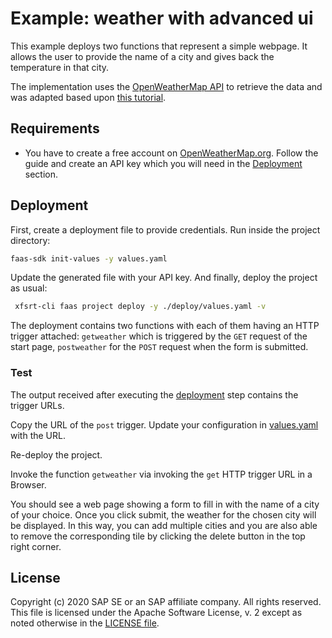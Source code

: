 # Example: weather with advanced ui

This example deploys two functions that represent a simple webpage. It allows the user to provide the name of a city and gives back the temperature in that city. 

The implementation uses the [OpenWeatherMap API](https://openweathermap.org/api) to retrieve the data and was adapted based upon [this tutorial](https://webdesign.tutsplus.com/tutorials/build-a-simple-weather-app-with-vanilla-javascript--cms-33893).


## Requirements

* You have to create a free account on [OpenWeatherMap.org](openweathermap.org/guide). Follow the guide and create an API key which you will need in the [Deployment](#Deployment) section.


## Deployment
First, create a deployment file to provide credentials.
Run inside the project directory:
```bash
faas-sdk init-values -y values.yaml
```
Update the generated file with your API key. And finally, deploy the project as usual:
```bash
 xfsrt-cli faas project deploy -y ./deploy/values.yaml -v
```
The deployment contains two functions with each of them having an HTTP trigger attached: `getweather` which is triggered by the `GET` request of the start page, `postweather` for the `POST` request when the form is submitted.

### Test
The output received after executing the [deployment](#Deployment) step contains the trigger URLs.

Copy the URL of the `post` trigger. Update your configuration in [values.yaml](.deploy/values.yaml) with the URL.

Re-deploy the project.

Invoke the function `getweather` via invoking the `get` HTTP trigger URL in a Browser.

You should see a web page showing a form to fill in with the name of a city of your choice. Once you click submit, the weather for the chosen city will be displayed. In this way, you can add multiple cities and you are also able
to remove the corresponding tile by clicking the delete button in the top right corner.


## License
Copyright (c) 2020 SAP SE or an SAP affiliate company. All rights reserved.
This file is licensed under the Apache Software License, v. 2 except as noted otherwise in the [LICENSE file](../LICENSE.txt).